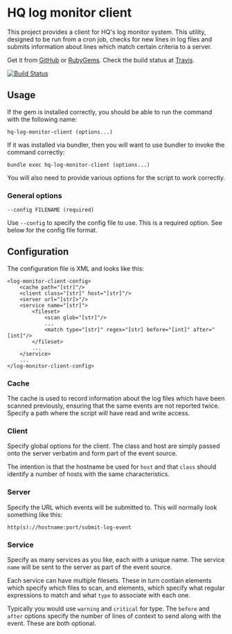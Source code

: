 # HQ log monitor client

This project provides a client for HQ's log monitor system. This utility,
designed to be run from a cron job, checks for new lines in log files and
submits information about lines which match certain criteria to a server.

Get it from [GitHub](https://github.com/jamespharaoh/hq-log-monitor-client) or
[RubyGems](https://rubygems.org/gems/hq-log-monitor-client). Check the build
status at [Travis](https://travis-ci.org/jamespharaoh/hq-log-monitor-client).

[![Build Status](https://travis-ci.org/jamespharaoh/hq-log-monitor-client.png)](https://travis-ci.org/jamespharaoh/hq-log-monitor-server)

## Usage

If the gem is installed correctly, you should be able to run the command with
the following name:

	hq-log-monitor-client (options...)

If it was installed via bundler, then you will want to use bundler to invoke the
command correctly:

	bundle exec hq-log-monitor-client (options...)

You will also need to provide various options for the script to work correctly.

### General options

	--config FILENAME (required)

Use `--config` to specify the config file to use. This is a required option. See
below for the config file format.

## Configuration

The configuration file is XML and looks like this:

	<log-monitor-client-config>
		<cache path="[str]"/>
		<client class="[str]" host="[str]"/>
		<server url="[str]>"/>
		<service name="[str]">
			<fileset>
				<scan glob="[str]"/>
				...
				<match type="[str]" regex="[str] before="[int]" after="[int]"/>
			</fileset>
			...
		</service>
		...
	</log-monitor-client-config>

### Cache

The cache is used to record information about the log files which have been
scanned previously, ensuring that the same events are not reported twice.
Specify a path where the script will have read and write access.

### Client

Specify global options for the client. The class and host are simply passed onto
the server verbatim and form part of the event source.

The intention is that the hostname be used for `host` and that `class` should
identify a number of hosts with the same characteristics.

### Server

Specify the URL which events will be submitted to. This will normally look
something like this:

	http(s)://hostname:port/submit-log-event

### Service

Specify as many services as you like, each with a unique name. The service
`name` will be sent to the server as part of the event source.

Each service can have multiple filesets. These in turn contiain <scan> elements
which specify which files to scan, and <match> elements, which specify what
regular expressions to match and what `type` to associate with each one.

Typically you would use `warning` and `critical` for type. The `before` and
`after` options specify the number of lines of context to send along with the
event. These are both optional.
